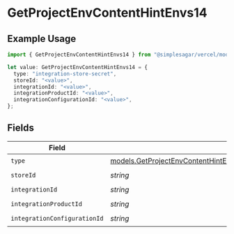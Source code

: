# GetProjectEnvContentHintEnvs14

## Example Usage

```typescript
import { GetProjectEnvContentHintEnvs14 } from "@simplesagar/vercel/models/getprojectenvop.js";

let value: GetProjectEnvContentHintEnvs14 = {
  type: "integration-store-secret",
  storeId: "<value>",
  integrationId: "<value>",
  integrationProductId: "<value>",
  integrationConfigurationId: "<value>",
};
```

## Fields

| Field                                                                                                                                                                      | Type                                                                                                                                                                       | Required                                                                                                                                                                   | Description                                                                                                                                                                |
| -------------------------------------------------------------------------------------------------------------------------------------------------------------------------- | -------------------------------------------------------------------------------------------------------------------------------------------------------------------------- | -------------------------------------------------------------------------------------------------------------------------------------------------------------------------- | -------------------------------------------------------------------------------------------------------------------------------------------------------------------------- |
| `type`                                                                                                                                                                     | [models.GetProjectEnvContentHintEnvsResponse200ApplicationJSONResponseBody214Type](../models/getprojectenvcontenthintenvsresponse200applicationjsonresponsebody214type.md) | :heavy_check_mark:                                                                                                                                                         | N/A                                                                                                                                                                        |
| `storeId`                                                                                                                                                                  | *string*                                                                                                                                                                   | :heavy_check_mark:                                                                                                                                                         | N/A                                                                                                                                                                        |
| `integrationId`                                                                                                                                                            | *string*                                                                                                                                                                   | :heavy_check_mark:                                                                                                                                                         | N/A                                                                                                                                                                        |
| `integrationProductId`                                                                                                                                                     | *string*                                                                                                                                                                   | :heavy_check_mark:                                                                                                                                                         | N/A                                                                                                                                                                        |
| `integrationConfigurationId`                                                                                                                                               | *string*                                                                                                                                                                   | :heavy_check_mark:                                                                                                                                                         | N/A                                                                                                                                                                        |